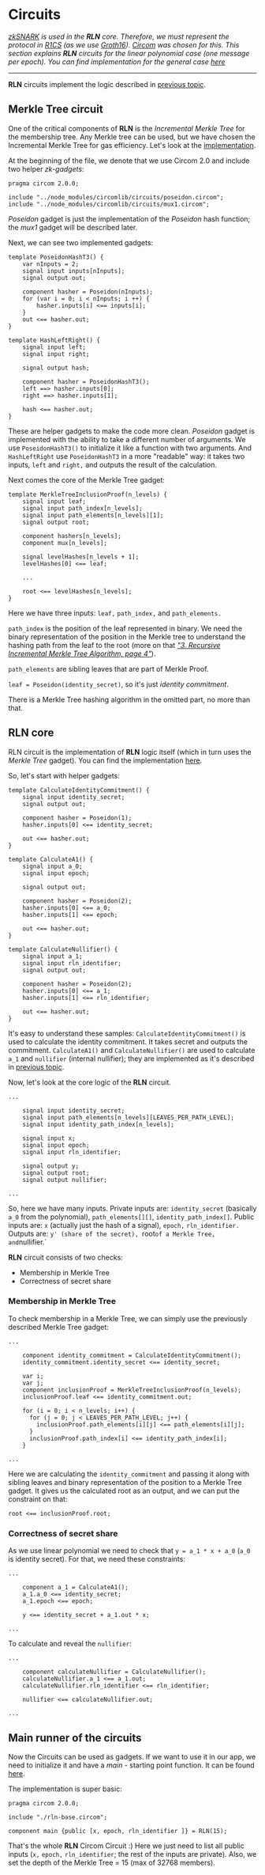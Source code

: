 # Circuits

*[zkSNARK](https://vitalik.ca/general/2022/06/15/using_snarks.html) is used in the **RLN** core. Therefore, we must represent the protocol in [R1CS](https://www.zeroknowledgeblog.com/index.php/the-pinocchio-protocol/r1cs) (as we use [Groth16](https://www.zeroknowledgeblog.com/index.php/groth16)). [Circom](https://docs.circom.io/) was chosen for this. This section explains **RLN** circuits for the linear polynomial case (one message per epoch). You can find implementation for the general case [here](https://github.com/privacy-scaling-explorations/rln/blob/master/circuits/nrln-base.circom)*

___

**RLN** circuits implement the logic described in [previous topic](./protocol_spec.md).

## Merkle Tree circuit

One of the critical components of **RLN** is the *Incremental Merkle Tree* for the membership tree. Any Merkle tree can be used, but we have chosen the Incremental Merkle Tree for gas efficiency.
Let's look at the [implementation](https://github.com/privacy-scaling-explorations/rln/blob/master/circuits/incrementalMerkleTree.circom).

At the beginning of the file, we denote that we use Circom 2.0 and include two helper *zk-gadgets*:
```circom
pragma circom 2.0.0;

include "../node_modules/circomlib/circuits/poseidon.circom";
include "../node_modules/circomlib/circuits/mux1.circom";
```

*Poseidon* gadget is just the implementation of the *Poseidon* hash function; the *mux1* gadget will be described later.

Next, we can see two implemented gadgets:

```circom
template PoseidonHashT3() {
    var nInputs = 2;
    signal input inputs[nInputs];
    signal output out;

    component hasher = Poseidon(nInputs);
    for (var i = 0; i < nInputs; i ++) {
        hasher.inputs[i] <== inputs[i];
    }
    out <== hasher.out;
}

template HashLeftRight() {
    signal input left;
    signal input right;

    signal output hash;

    component hasher = PoseidonHashT3();
    left ==> hasher.inputs[0];
    right ==> hasher.inputs[1];

    hash <== hasher.out;
}
```

These are helper gadgets to make the code more clean. *Poseidon* gadget is implemented with the ability to take a different number of arguments. We use `PoseidonHashT3()` to initialize it like a function with two arguments. And `HashLeftRight` use `PoseidonHashT3` in a more "readable" way: it takes two inputs, `left` and `right,` and outputs the result of the calculation.

Next comes the core of the Merkle Tree gadget:
```circom
template MerkleTreeInclusionProof(n_levels) {
    signal input leaf;
    signal input path_index[n_levels];
    signal input path_elements[n_levels][1];
    signal output root;

    component hashers[n_levels];
    component mux[n_levels];

    signal levelHashes[n_levels + 1];
    levelHashes[0] <== leaf;

    ...

    root <== levelHashes[n_levels];
}
```

Here we have three inputs: `leaf,` `path_index,` and `path_elements.` 

`path_index` is the position of the leaf represented in binary. We need the binary representation of the position in the Merkle tree to understand the hashing path from the leaf to the root (more on that *["3. Recursive Incremental Merkle Tree Algorithm, page 4"]()*). 

`path_elements` are sibling leaves that are part of Merkle Proof.

`leaf = Poseidon(identity_secret)`, so it's just *identity commitment*.

There is a Merkle Tree hashing algorithm in the omitted part, no more than that.

## RLN core
RLN circuit is the implementation of **RLN** logic itself (which in turn uses the *Merkle Tree* gadget). You can find the implementation [here](https://github.com/privacy-scaling-explorations/rln/blob/master/circuits/rln-base.circom).

So, let's start with helper gadgets:
```circom
template CalculateIdentityCommitment() {
    signal input identity_secret;
    signal output out;

    component hasher = Poseidon(1);
    hasher.inputs[0] <== identity_secret;

    out <== hasher.out;
}

template CalculateA1() {
    signal input a_0;
    signal input epoch;

    signal output out;

    component hasher = Poseidon(2);
    hasher.inputs[0] <== a_0;
    hasher.inputs[1] <== epoch;

    out <== hasher.out;
}

template CalculateNullifier() {
    signal input a_1;
    signal input rln_identifier;
    signal output out;

    component hasher = Poseidon(2);
    hasher.inputs[0] <== a_1;
    hasher.inputs[1] <== rln_identifier;

    out <== hasher.out;
}
```

It's easy to understand these samples: `CalculateIdentityCommitment()` is used to calculate the identity commitment. It takes secret and outputs the commitment. `CalculateA1()` and `CalculateNullifier()` are used to calculate `a_1` and `nullifier` (internal nullifier); they are implemented as it's described in [previous topic](./protocol_spec.md).

Now, let's look at the core logic of the **RLN** circuit. 
```circom
...

    signal input identity_secret;
    signal input path_elements[n_levels][LEAVES_PER_PATH_LEVEL];
    signal input identity_path_index[n_levels];

    signal input x;
    signal input epoch;
    signal input rln_identifier;

    signal output y;
    signal output root;
    signal output nullifier;

...
```

So, here we have many inputs. Private inputs are: `identity_secret` (basically `a_0` from the polynomial), `path_elements[][]`, `identity_path_index[]`. Public inputs are: `x` (actually just the hash of a signal), `epoch,` `rln_identifier.` Outputs are: `y' (share of the secret), `root` of a Merkle Tree, and `nullifier.`

**RLN** circuit consists of two checks:
* Membership in Merkle Tree
* Correctness of secret share

### Membership in Merkle Tree
To check membership in a Merkle Tree, we can simply use the previously described Merkle Tree gadget:
```circom
...

    component identity_commitment = CalculateIdentityCommitment();
    identity_commitment.identity_secret <== identity_secret;

    var i;
    var j;
    component inclusionProof = MerkleTreeInclusionProof(n_levels);
    inclusionProof.leaf <== identity_commitment.out;

    for (i = 0; i < n_levels; i++) {
      for (j = 0; j < LEAVES_PER_PATH_LEVEL; j++) {
        inclusionProof.path_elements[i][j] <== path_elements[i][j];
      }
      inclusionProof.path_index[i] <== identity_path_index[i];
    }

...
```
Here we are calculating the `identity_commitment` and passing it along with sibling leaves and binary representation of the position to a Merkle Tree gadget. It gives us the calculated root as an output, and we can put the constraint on that:

```circom
root <== inclusionProof.root;
```

### Correctness of secret share
As we use linear polynomial we need to check that `y = a_1 * x + a_0` (`a_0` is identity secret). For that, we need these constraints:
```circom
...

    component a_1 = CalculateA1();
    a_1.a_0 <== identity_secret;
    a_1.epoch <== epoch;

    y <== identity_secret + a_1.out * x;

...
```

To calculate and reveal the `nullifier`:
```circom
...

    component calculateNullifier = CalculateNullifier();
    calculateNullifier.a_1 <== a_1.out;
    calculateNullifier.rln_identifier <== rln_identifier;

    nullifier <== calculateNullifier.out;

...
```

## Main runner of the circuits
Now the Circuits can be used as gadgets. If we want to use it in our app, we need to initialize it and have a *main* - starting point function. It can be found [here](https://github.com/privacy-scaling-explorations/rln/blob/master/circuits/rln.circom).

The implementation is super basic:
```circom
pragma circom 2.0.0;

include "./rln-base.circom";

component main {public [x, epoch, rln_identifier ]} = RLN(15);
```
That's the whole **RLN** Circom Circuit :) Here we just need to list all public inputs (`x,` `epoch,` `rln_identifier`; the rest of the inputs are private). Also, we set the depth of the Merkle Tree = 15 (max of 32768 members).

